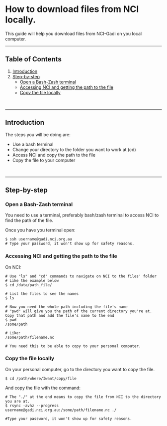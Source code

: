 # How to download files from NCI locally.

This guide will help you download files from NCI-Gadi on you local computer.

---

## Table of Contents
1. [Introduction](#introduction)
2. [Step-by-step](#step-by-step)
    - [Open a Bash-Zash terminal](#open-a-bash-zash-terminal)
    - [Accessing NCI and getting the path to the file](#accessing-nci-and-getting-the-path-to-the-file)
    - [Copy the file locally](#copy-the-file-locally)


<br>

---

## Introduction
The steps you will be doing are:
    
- Use a bash terminal
- Change your directory to the folder you want to work at (cd)
- Access NCI and copy the path to the file
- Copy the file to your computer


<br>

---


## Step-by-step

### Open a Bash-Zash terminal
You need to use a terminal, preferably bash/zash terminal to access NCI to find the path of the file.

Once you have you terminal open:
```
$ ssh username@gadi.nci.org.au
# Type your password, it won't show up for safety reasons.
```

### Accessing NCI and getting the path to the file
On NCI:

```
# Use "ls" and "cd" commands to navigate on NCI to the files' folder
# Like the example below
$ cd /data/path_file/

# List the files to see the names
$ ls

# Now you need the whole path including the file's name
# "pwd" will give you the path of the current directory you're at. Copy that path and add the file's name to the end
$ pwd
/some/path

# Like:
/some/path/filename.nc

# You need this to be able to copy to your personal computer.

```

### Copy the file locally
On your personal computer, go to the directory you want to copy the file.

```
$ cd /path/where/Iwant/copy/file
```

And copy the file with the command:


```
# The "./" at the end means to copy the file from NCI to the directory you are at.
$ rsync -avhz --progress username@gadi.nci.org.au:/some/path/filename.nc ./

#Type your password, it won't show up for safety reasons.
```


